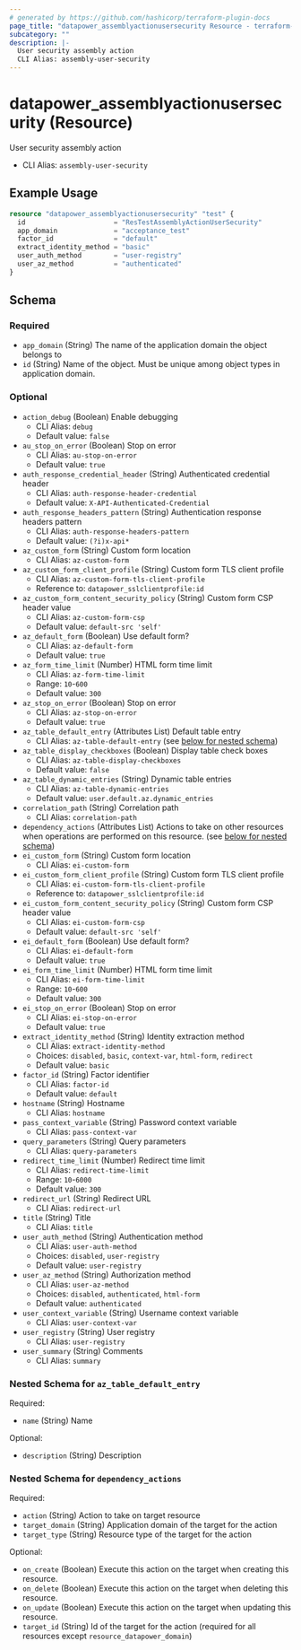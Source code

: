 ```yaml
---
# generated by https://github.com/hashicorp/terraform-plugin-docs
page_title: "datapower_assemblyactionusersecurity Resource - terraform-provider-datapower"
subcategory: ""
description: |-
  User security assembly action
  CLI Alias: assembly-user-security
---
```


# datapower_assemblyactionusersecurity (Resource)

User security assembly action
  - CLI Alias: `assembly-user-security`

## Example Usage

```terraform
resource "datapower_assemblyactionusersecurity" "test" {
  id                      = "ResTestAssemblyActionUserSecurity"
  app_domain              = "acceptance_test"
  factor_id               = "default"
  extract_identity_method = "basic"
  user_auth_method        = "user-registry"
  user_az_method          = "authenticated"
}
```

<!-- schema generated by tfplugindocs -->
## Schema

### Required

- `app_domain` (String) The name of the application domain the object belongs to
- `id` (String) Name of the object. Must be unique among object types in application domain.

### Optional

- `action_debug` (Boolean) Enable debugging
  - CLI Alias: `debug`
  - Default value: `false`
- `au_stop_on_error` (Boolean) Stop on error
  - CLI Alias: `au-stop-on-error`
  - Default value: `true`
- `auth_response_credential_header` (String) Authenticated credential header
  - CLI Alias: `auth-response-header-credential`
  - Default value: `X-API-Authenticated-Credential`
- `auth_response_headers_pattern` (String) Authentication response headers pattern
  - CLI Alias: `auth-response-headers-pattern`
  - Default value: `(?i)x-api*`
- `az_custom_form` (String) Custom form location
  - CLI Alias: `az-custom-form`
- `az_custom_form_client_profile` (String) Custom form TLS client profile
  - CLI Alias: `az-custom-form-tls-client-profile`
  - Reference to: `datapower_sslclientprofile:id`
- `az_custom_form_content_security_policy` (String) Custom form CSP header value
  - CLI Alias: `az-custom-form-csp`
  - Default value: `default-src 'self'`
- `az_default_form` (Boolean) Use default form?
  - CLI Alias: `az-default-form`
  - Default value: `true`
- `az_form_time_limit` (Number) HTML form time limit
  - CLI Alias: `az-form-time-limit`
  - Range: `10`-`600`
  - Default value: `300`
- `az_stop_on_error` (Boolean) Stop on error
  - CLI Alias: `az-stop-on-error`
  - Default value: `true`
- `az_table_default_entry` (Attributes List) Default table entry
  - CLI Alias: `az-table-default-entry` (see [below for nested schema](#nestedatt--az_table_default_entry))
- `az_table_display_checkboxes` (Boolean) Display table check boxes
  - CLI Alias: `az-table-display-checkboxes`
  - Default value: `false`
- `az_table_dynamic_entries` (String) Dynamic table entries
  - CLI Alias: `az-table-dynamic-entries`
  - Default value: `user.default.az.dynamic_entries`
- `correlation_path` (String) Correlation path
  - CLI Alias: `correlation-path`
- `dependency_actions` (Attributes List) Actions to take on other resources when operations are performed on this resource. (see [below for nested schema](#nestedatt--dependency_actions))
- `ei_custom_form` (String) Custom form location
  - CLI Alias: `ei-custom-form`
- `ei_custom_form_client_profile` (String) Custom form TLS client profile
  - CLI Alias: `ei-custom-form-tls-client-profile`
  - Reference to: `datapower_sslclientprofile:id`
- `ei_custom_form_content_security_policy` (String) Custom form CSP header value
  - CLI Alias: `ei-custom-form-csp`
  - Default value: `default-src 'self'`
- `ei_default_form` (Boolean) Use default form?
  - CLI Alias: `ei-default-form`
  - Default value: `true`
- `ei_form_time_limit` (Number) HTML form time limit
  - CLI Alias: `ei-form-time-limit`
  - Range: `10`-`600`
  - Default value: `300`
- `ei_stop_on_error` (Boolean) Stop on error
  - CLI Alias: `ei-stop-on-error`
  - Default value: `true`
- `extract_identity_method` (String) Identity extraction method
  - CLI Alias: `extract-identity-method`
  - Choices: `disabled`, `basic`, `context-var`, `html-form`, `redirect`
  - Default value: `basic`
- `factor_id` (String) Factor identifier
  - CLI Alias: `factor-id`
  - Default value: `default`
- `hostname` (String) Hostname
  - CLI Alias: `hostname`
- `pass_context_variable` (String) Password context variable
  - CLI Alias: `pass-context-var`
- `query_parameters` (String) Query parameters
  - CLI Alias: `query-parameters`
- `redirect_time_limit` (Number) Redirect time limit
  - CLI Alias: `redirect-time-limit`
  - Range: `10`-`6000`
  - Default value: `300`
- `redirect_url` (String) Redirect URL
  - CLI Alias: `redirect-url`
- `title` (String) Title
  - CLI Alias: `title`
- `user_auth_method` (String) Authentication method
  - CLI Alias: `user-auth-method`
  - Choices: `disabled`, `user-registry`
  - Default value: `user-registry`
- `user_az_method` (String) Authorization method
  - CLI Alias: `user-az-method`
  - Choices: `disabled`, `authenticated`, `html-form`
  - Default value: `authenticated`
- `user_context_variable` (String) Username context variable
  - CLI Alias: `user-context-var`
- `user_registry` (String) User registry
  - CLI Alias: `user-registry`
- `user_summary` (String) Comments
  - CLI Alias: `summary`

<a id="nestedatt--az_table_default_entry"></a>
### Nested Schema for `az_table_default_entry`

Required:

- `name` (String) Name

Optional:

- `description` (String) Description


<a id="nestedatt--dependency_actions"></a>
### Nested Schema for `dependency_actions`

Required:

- `action` (String) Action to take on target resource
- `target_domain` (String) Application domain of the target for the action
- `target_type` (String) Resource type of the target for the action

Optional:

- `on_create` (Boolean) Execute this action on the target when creating this resource.
- `on_delete` (Boolean) Execute this action on the target when deleting this resource.
- `on_update` (Boolean) Execute this action on the target when updating this resource.
- `target_id` (String) Id of the target for the action (required for all resources except `resource_datapower_domain`)
